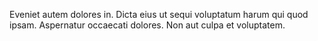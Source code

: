 Eveniet autem dolores in.
Dicta eius ut sequi voluptatum harum qui quod ipsam.
Aspernatur occaecati dolores.
Non aut culpa et voluptatem.